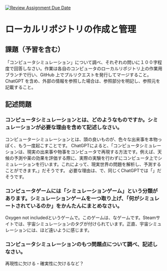 [![Review Assignment Due Date](https://classroom.github.com/assets/deadline-readme-button-24ddc0f5d75046c5622901739e7c5dd533143b0c8e959d652212380cedb1ea36.svg)](https://classroom.github.com/a/wXVH1iCY)
# ローカルリポジトリの作成と管理

## 課題（予習を含む）

「コンピュータシミュレーション」について調べ、それぞれの問いに１００字程度で回答しなさい。作業は各自のコンピュータのローカルリポジトリ上の作業用ブランチで行い、GitHub 上でプルリクエストを発行してマージすること。ChatGPT を含め、外部の情報を参照した場合は、参照部分を明記し、参照元を記載すること。

## 記述問題

### コンピュータシミュレーションとは、どのようなものですか。シミュレーションが必要な理由を含めて記述しなさい。

コンピューターシミュレーションとは、頭の良いものが、色々な出来事を本物っぽく、もう一度起こすことです。
ChatGPTによると、「コンピュータシミュレーションは、現実の出来事や物事をコンピュータで再現する方法です。例えば、天候の予測や薬の効果を評価する際に、実際の実験を行わずにコンピュータ上でシミュレーションを行います。これによって、現実世界の問題を解析し、予測することができます。」だそうです。
必要な理由は、で、同じくChatGPTでは「」だそうです。

### コンピュータゲームには「シミュレーションゲーム」という分類があります。シミュレーションゲームを一つ取り上げ、「何がシミュレートされているのか」をかんたんにまとめなさい。

Oxygen not includedというゲームで。このゲームは、なゲームです。Steamサイトでは、宇宙シミュレーションのタグが付けられています。正直、宇宙シミュレーションには、ほど遠いように感じます。

### コンピュータシミュレーションのもつ問題点について調べ、記述しなさい。

再現性に欠ける・確実性に欠けるなど？